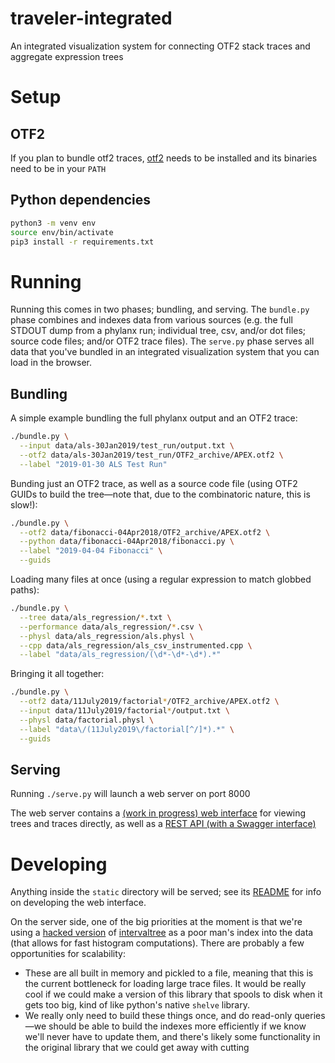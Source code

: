 traveler-integrated
===================

An integrated visualization system for connecting OTF2 stack traces and
aggregate expression trees

# Setup

## OTF2
If you plan to bundle otf2 traces, [otf2](https://www.vi-hps.org/projects/score-p/)
needs to be installed and its binaries need to be in your `PATH`

## Python dependencies
```bash
python3 -m venv env
source env/bin/activate
pip3 install -r requirements.txt
```

# Running
Running this comes in two phases; bundling, and serving. The `bundle.py` phase
combines and indexes data from various sources (e.g. the full STDOUT dump from
a phylanx run; individual tree, csv, and/or dot files; source code files;
and/or OTF2 trace files). The `serve.py` phase serves all data that you've
bundled in an integrated visualization system that you can load in the browser.

## Bundling
A simple example bundling the full phylanx output and an OTF2 trace:
```bash
./bundle.py \
  --input data/als-30Jan2019/test_run/output.txt \
  --otf2 data/als-30Jan2019/test_run/OTF2_archive/APEX.otf2 \
  --label "2019-01-30 ALS Test Run"
```

Bunding just an OTF2 trace, as well as a source code file (using OTF2 GUIDs to
build the tree—note that, due to the combinatoric nature, this is slow!):
```bash
./bundle.py \
  --otf2 data/fibonacci-04Apr2018/OTF2_archive/APEX.otf2 \
  --python data/fibonacci-04Apr2018/fibonacci.py \
  --label "2019-04-04 Fibonacci" \
  --guids
```

Loading many files at once (using a regular expression to match globbed paths):
```bash
./bundle.py \
  --tree data/als_regression/*.txt \
  --performance data/als_regression/*.csv \
  --physl data/als_regression/als.physl \
  --cpp data/als_regression/als_csv_instrumented.cpp \
  --label "data/als_regression/(\d*-\d*-\d*).*"
```

Bringing it all together:
```bash
./bundle.py \
  --otf2 data/11July2019/factorial*/OTF2_archive/APEX.otf2 \
  --input data/11July2019/factorial*/output.txt \
  --physl data/factorial.physl \
  --label "data\/(11July2019\/factorial[^/]*).*" \
  --guids
```

## Serving
Running `./serve.py` will launch a web server on port 8000

The web server contains a [(work in progress) web interface](https://raw.githubusercontent.com/alex-r-bigelow/traveler-integrated/master/docs/interface.png) for viewing trees and
traces directly, as well as a [REST API (with a Swagger interface)](https://raw.githubusercontent.com/alex-r-bigelow/traveler-integrated/master/docs/api.png)

# Developing
Anything inside the `static` directory will be served; see its [README](https://github.com/alex-r-bigelow/traveler-integrated/master/static/README.md) for info on developing the web interface.

On the server side, one of the big priorities at the moment is that we're using
a [hacked version](https://github.com/alex-r-bigelow/intervaltree) of [intervaltree](https://github.com/chaimleib/intervaltree)
as a poor man's index into the data (that allows for fast histogram computations).
There are probably a few opportunities for scalability:
- These are all built in memory and pickled to a file, meaning that this is the
current bottleneck for loading large trace files. It would be really cool if we
could make a version of this library that spools to disk when it gets too big,
kind of like python's native `shelve` library.
- We really only need to build these things once, and do read-only queries—we
should be able to build the indexes more efficiently if we know we'll never have
to update them, and there's likely some functionality in the original library
that we could get away with cutting
